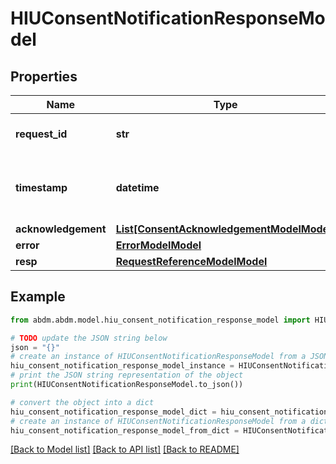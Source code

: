 # HIUConsentNotificationResponseModel


## Properties

Name | Type | Description | Notes
------------ | ------------- | ------------- | -------------
**request_id** | **str** | a nonce, unique for each HTTP request | 
**timestamp** | **datetime** | Date time format in UTC, includes miliseconds YYYY-MM-DDThh:mm:ss.vZ | 
**acknowledgement** | [**List[ConsentAcknowledgementModelModel]**](ConsentAcknowledgementModel.md) |  | [optional] 
**error** | [**ErrorModelModel**](ErrorModel.md) |  | [optional] 
**resp** | [**RequestReferenceModelModel**](RequestReferenceModel.md) |  | 

## Example

```python
from abdm.abdm.model.hiu_consent_notification_response_model import HIUConsentNotificationResponseModel

# TODO update the JSON string below
json = "{}"
# create an instance of HIUConsentNotificationResponseModel from a JSON string
hiu_consent_notification_response_model_instance = HIUConsentNotificationResponseModel.from_json(json)
# print the JSON string representation of the object
print(HIUConsentNotificationResponseModel.to_json())

# convert the object into a dict
hiu_consent_notification_response_model_dict = hiu_consent_notification_response_model_instance.to_dict()
# create an instance of HIUConsentNotificationResponseModel from a dict
hiu_consent_notification_response_model_from_dict = HIUConsentNotificationResponseModel.from_dict(hiu_consent_notification_response_model_dict)
```
[[Back to Model list]](../README.md#documentation-for-models) [[Back to API list]](../README.md#documentation-for-api-endpoints) [[Back to README]](../README.md)


